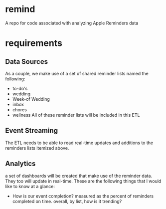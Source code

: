 # remind
A repo for code associated with analyzing Apple Reminders data

# requirements
## Data Sources
As a couple, we make use of a set of shared reminder lists named the following:
- to-do's
- wedding
- Week-of Wedding
- inbox
- chores
- wellness
All of these reminder lists will be included in this ETL

## Event Streaming
The ETL needs to be able to read real-time updates and additions to the reminders lists itemized above.

## Analytics
a set of dashboards will be created that make use of the reminder data. They too will update in real-time. These are the following things that I would like to know at a glance:
- How is our event completion? measured as the percent of reminders completed on time. overall, by list, how is it trending?
